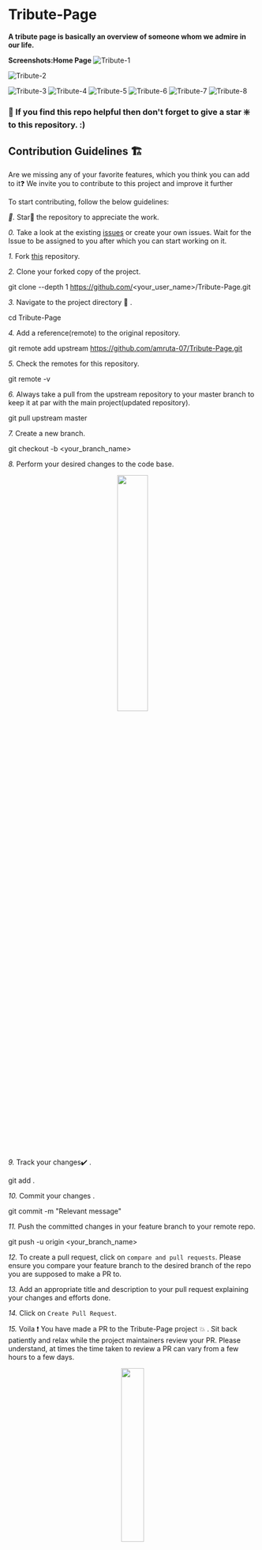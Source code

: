 # Tribute-Page
**A tribute page is basically an overview of someone whom we admire in our life.**  
  
  
**Screenshots:Home Page**
![Tribute-1](https://user-images.githubusercontent.com/79842525/128590613-0083f418-da0e-409b-855d-5eb62da731c8.jpeg)  

![Tribute-2](https://user-images.githubusercontent.com/79842525/128590650-0b189ab7-56d4-444c-9cd4-523eb57836e1.jpeg)  

![Tribute-3](https://user-images.githubusercontent.com/79842525/128590656-9e4d823e-29be-4d78-93c5-ac840212b0ab.jpeg)
![Tribute-4](https://user-images.githubusercontent.com/79842525/128590659-efd36292-d952-413d-b6a6-a59d10af48a3.jpeg)
![Tribute-5](https://user-images.githubusercontent.com/79842525/128590663-c7c21c41-537b-4d14-903f-126a7fc4f64d.jpeg)
![Tribute-6](https://user-images.githubusercontent.com/79842525/128590667-38322be2-4dcd-46f2-955f-5d303637dd29.jpeg)
![Tribute-7](https://user-images.githubusercontent.com/79842525/128590670-f1aa2997-a046-454a-b293-7e3a62394105.jpeg)
![Tribute-8](https://user-images.githubusercontent.com/79842525/128590674-152abca8-902e-4ea1-b78b-1bd5f9dad525.jpeg)    
  
 ### 🙏 If you find this repo helpful then don't forget to give a star ❇️ to this repository. :)  
  
 
  ## Contribution Guidelines 🏗

Are we missing any of your favorite features, which you think you can add to it❓ We invite you to contribute to this project and improve it further

To start contributing, follow the below guidelines: 

*🌟.*  Star🌟 the repository to appreciate the work.

*0.*  Take a look at the existing [issues](https://github.com/amruta-07/Tribute-Page/issues) or create your own issues. Wait for the Issue to be assigned to you after which you can start working on it.

*1.*  Fork [this](https://github.com/amruta-07/Tribute-Page) repository.

*2.*  Clone your forked copy of the project.


git clone --depth 1 https://github.com/<your_user_name>/Tribute-Page.git


*3.* Navigate to the project directory :file_folder: .


cd Tribute-Page


*4.* Add a reference(remote) to the original repository.


git remote add upstream https://github.com/amruta-07/Tribute-Page.git 


*5.* Check the remotes for this repository.


git remote -v


*6.* Always take a pull from the upstream repository to your master branch to keep it at par with the main project(updated repository).


git pull upstream master


*7.* Create a new branch.


git checkout -b <your_branch_name>


*8.* Perform your desired changes to the code base.

<p align="center"><img width=35% src="https://media2.giphy.com/media/L1R1tvI9svkIWwpVYr/giphy.gif?cid=ecf05e47pzi2rpig0vc8pjusra8hiai1b91zgiywvbubu9vu&rid=giphy.gif"></p>

*9.* Track your changes:heavy_check_mark: .


git add . 


*10.* Commit your changes .


git commit -m "Relevant message"


*11.* Push the committed changes in your feature branch to your remote repo.


git push -u origin <your_branch_name>


*12.* To create a pull request, click on `compare and pull requests`. Please ensure you compare your feature branch to the desired branch of the repo you are supposed to make a PR to.

*13.* Add an appropriate title and description to your pull request explaining your changes and efforts done.

*14.* Click on `Create Pull Request`.

*15.* Voila :exclamation: You have made a PR to the Tribute-Page project :boom: . Sit back patiently and relax while the project maintainers review your PR. Please understand, at times the time taken to review a PR can vary from a few hours to a few days.

<p align="center"><img src="https://media.tenor.com/images/b562ddcfb131e962f9dfa01bd32a30d1/tenor.gif" width=30%></p>








